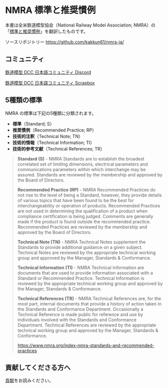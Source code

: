 # NMRA 標準と推奨慣例

本書は全米鉄道模型協会（National Railway Model Association; NMRA）の「[標準と推奨慣例](https://www.nmra.org/index-nmra-standards-and-recommended-practices)」を翻訳したものです。

ソースリポジトリー <https://github.com/kakkun61/nmra-ja/>

## コミュニティ

[鉄道模型 DCC 日本語コミュニティ Discord](https://discord.com/invite/vKwhwVRrwF)

[鉄道模型 DCC 日本語コミュニティ Scrapbox](https://scrapbox.io/dcc-ja/)

## 5種類の標準

NMRA の標準は下記の5種類に分類されます。

- **標準**（Standard; S）
- **推奨慣例**（Recommended Practice; RP）
- **技術的注釈**（Technical Note; TN）
- **技術的情報**（Technical Information; TI）
- **技術的参考文献**（Technical References; TR）

> **Standard (S)** - NMRA Standards are to establish the broadest correlated set of limiting dimensions, electrical parameters and communications parameters within which interchange may be assured. Standards are reviewed by the membership and approved by the Board of Directors.
>
> **Recommended Practice (RP)** - NMRA Recommended Practices do not rise to the level of being a Standard, however, they provide details of various topics that have been found to be the best for interchangeability or operation of products. Recommended Practices are not used in determining the qualification of a product when compliance certification is being judged. Comments are generally made if the product is found outside the recommended practice. Recommended Practices are reviewed by the membership and approved by the Board of Directors.
>
> **Technical Note (TN)** - NMRA Technical Notes supplement the Standards to provide additional guidance on a given subject. Technical Notes are reviewed by the appropriate technical working group and approved by the Manager, Standards & Conformance.
>
> **Technical Information (TI)** - NMRA Technical Information are documents that are used to provide information associated with a Standard or Recommended Practice. Technical Information is reviewed by the appropriate technical working group and approved by the Manager, Standards & Conformance.
>
> **Technical References (TR)** - NMRA Technical References are, for the most part, internal documents that provide a history of action taken in the Standards and Conformance Department. Occasionally a Technical Reference is made public for reference and use by individuals involved with the Standards and Conformance Department. Technical References are reviewed by the appropriate technical working group and approved by the Manager, Standards & Conformance.
>
> https://www.nmra.org/index-nmra-standards-and-recommended-practices

## 貢献してくださる方へ

[貢献](CONTRIBUTING.md)をお読みください。
